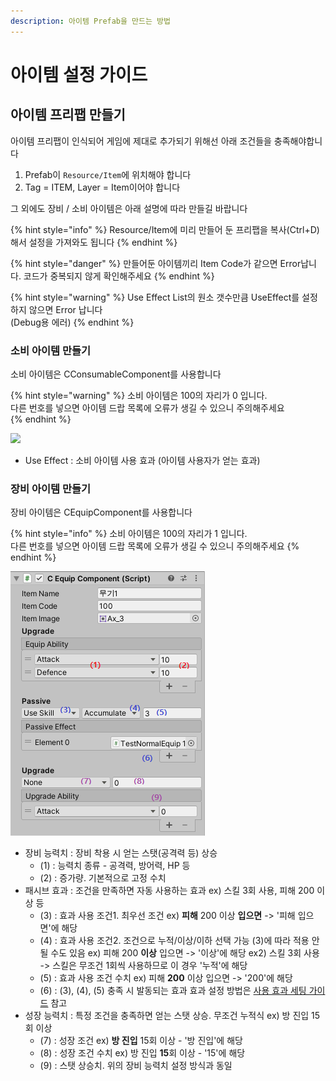 ```yaml
---
description: 아이템 Prefab을 만드는 방법
---
```


# 아이템 설정 가이드

## 아이템 프리팹 만들기 

아이템 프리팹이 인식되어 게임에 제대로 추가되기 위해선 아래 조건들을 충족해야합니다

1. Prefab이 `Resource/Item`에 위치해야 합니다
2. Tag = ITEM, Layer = Item이어야 합니다

그 외에도 장비 / 소비 아이템은 아래 설명에 따라 만들길 바랍니다 

{% hint style="info" %}
Resource/Item에 미리 만들어 둔 프리팹을 복사\(Ctrl+D\)해서 설정을 가져와도 됩니다 
{% endhint %}

{% hint style="danger" %}
만들어둔 아이템끼리 Item Code가 같으면 Error납니다. 코드가 중복되지 않게 확인해주세요
{% endhint %}

{% hint style="warning" %}
Use Effect List의 원소 갯수만큼 UseEffect를 설정하지 않으면 Error 납니다   
\(Debug용 에러\)
{% endhint %}

### 소비 아이템 만들기 

소비 아이템은 CConsumableComponent를 사용합니다 

{% hint style="warning" %}
소비 아이템은 100의 자리가 0 입니다.   
다른 번호를 넣으면 아이템 드랍 목록에 오류가 생길 수 있으니 주의해주세요  
{% endhint %}

![](https://lh4.googleusercontent.com/UdY3QmC2sBJsWSwycNYMBy-uCx2I1M7eF7sh-d3nE-lZUwIShgN-l50tnuSawXd9ReFbonsMCION-CC_M_9veXjcJ8Z0bGeO8wWpYChe0IQoiCrFUhnxG7uUBpj5GSt1o19OH_Sk)

* Use Effect : 소비 아이템 사용 효과 \(아이템 사용자가 얻는 효과\) 

### 장비 아이템 만들기 

장비 아이템은 CEquipComponent를 사용합니다 

{% hint style="info" %}
소비 아이템은 100의 자리가 1 입니다.   
다른 번호를 넣으면 아이템 드랍 목록에 오류가 생길 수 있으니 주의해주세요
{% endhint %}

![](../.gitbook/assets/image%20%2817%29.png)

* 장비 능력치 : 장비 착용 시 얻는 스탯\(공격력 등\) 상승 
  * \(1\) : 능력치 종류 - 공격력, 방어력, HP 등 
  * \(2\) : 증가량. 기본적으로 고정 수치 
* 패시브 효과 : 조건을 만족하면 자동 사용하는 효과  ex\) 스킬 3회 사용, 피해 200 이상 등
  * \(3\) : 효과 사용 조건1. 최우선 조건  ex\) **피해** 200 이상 **입으면** -&gt; '피해 입으면'에 해당 
  * \(4\) : 효과 사용 조건2.  조건으로 누적/이상/이하 선택 가능  \(3\)에 따라 적용 안 될 수도 있음  ex\) 피해 200 **이상** 입으면 -&gt; '이상'에 해당  ex2\) 스킬 3회 사용 -&gt; 스킬은 무조건 1회씩 사용하므로 이 경우 '누적'에 해당 
  * \(5\) : 효과 사용 조건 수치  ex\) 피해 **200** 이상 입으면 -&gt; '200'에 해당 
  * \(6\) : \(3\), \(4\), \(5\) 충족 시 발동되는 효과  효과 설정 방법은 [사용 효과 세팅 가이드](guide_use_effect/) 참고
* 성장 능력치 : 특정 조건을 충족하면 얻는 스탯 상승. 무조건 누적식  ex\) 방 진입 15회 이상 
  * \(7\) : 성장 조건  ex\) **방 진입** 15회 이상 - '방 진입'에 해당 
  * \(8\) : 성장 조건 수치  ex\) 방 진입 **15**회 이상 - '15'에 해당 
  * \(9\) : 스탯 상승치. 위의 장비 능력치 설정 방식과 동일 

## 

